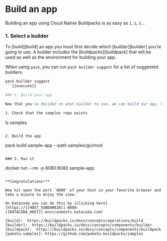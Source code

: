 # Build an app

Building an app using Cloud Native Buildpacks is as easy as `1`, `2`, `3`...

### 1. Select a builder

To [build][build] an app you must first decide which [builder][builder] you're going to use. A builder
includes the [buildpacks][buildpack] that will be used as well as the environment for building your
app.

When using `pack`, you can run `pack builder suggest` for a list of suggested builders.

```bash
pack builder suggest
```{{execute}}

### 2. Build your app

Now that you've decided on what builder to use, we can build our app. For this example we'll use the [paketo samples][paketo-samples] repository for simplicity.

1. Check that the samples repo exists
```
ls samples
```{{execute}}

2. Build the app
```
pack build sample-app --path samples/go/mod
```{{execute}}

### 3. Run it

```
docker run --rm -p 8080:8080 sample-app
```{{execute}}

**Congratulations!**

Now hit open the port `8080` of your host in your favorite browser and take a minute to enjoy the view.

On Katacoda you can do this by [clicking here](https://[[HOST_SUBDOMAIN]]-8080-[[KATACODA_HOST]].environments.katacoda.com)

[build]:  https://buildpacks.io/docs/concepts/operations/build
[builder]:  https://buildpacks.io/docs/concepts/components/builder
[buildpack]:  https://buildpacks.io/docs/concepts/components/buildpack
[paketo-samples]: https://github.com/paketo-buildpacks/samples